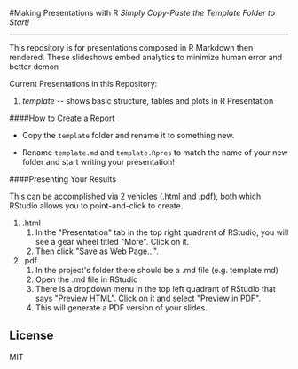 #Making Presentations with R
*Simply Copy-Paste the Template Folder to Start!*

-------

This repository is for presentations composed in R Markdown then rendered. These slideshows embed analytics to minimize human error and better demon

Current Presentations in this Repository:

1. *template* -- shows basic structure, tables and plots in R Presentation

####How to Create a Report

* Copy the `template` folder and rename it to something new.

* Rename `template.md` and `template.Rpres` to match the name of your new folder and start writing your presentation!

####Presenting Your Results

This can be accomplished via 2 vehicles (.html and .pdf), both which RStudio allows you to point-and-click to create.

1. .html
	1. In the "Presentation" tab in the top right quadrant of RStudio, you will see a gear wheel titled "More". Click on it.
	2. Then click "Save as Web Page...". 
2. .pdf
	1. In the project's folder there should be a .md file (e.g. template.md)
	3. Open the .md file in RStudio
	4. There is a dropdown menu in the top left quadrant of RStudio that says "Preview HTML". Click on it and select "Preview in PDF". 
	5. This will generate a PDF version of your slides.

License
-------

MIT
